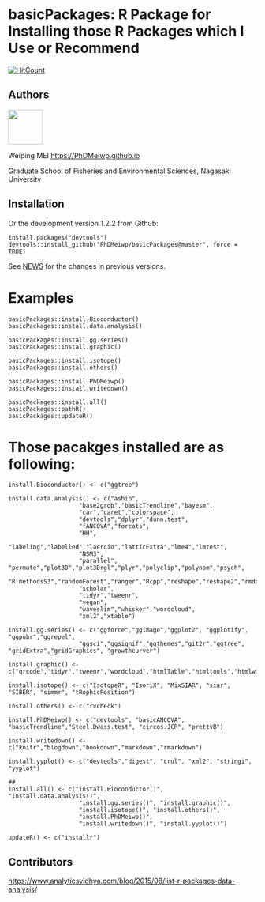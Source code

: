 # basicPackages: R Package for Installing those R Packages which I Use or Recommend

 [![HitCount](http://hits.dwyl.io/PhDMeiwp/basicPackages.svg)](http://hits.dwyl.io/PhDMeiwp/basicPackages)


## Authors

<img src="https://github.com/PhDMeiwp/PhDMeiwp.github.io/blob/hexo/Common_images/Mei_Logo.JPG" width="70"/>

Weiping MEI https://PhDMeiwp.github.io


Graduate School of Fisheries and Environmental Sciences, Nagasaki University


## Installation

Or the development version 1.2.2 from Github:
	
	install.packages("devtools")
	devtools::install_github("PhDMeiwp/basicPackages@master", force = TRUE)

See [NEWS](https://github.com/PhDMeiwp/basicPackages/blob/master/NEWS) for the changes in previous versions.

# Examples
	

	basicPackages::install.Bioconductor()
	basicPackages::install.data.analysis()
	
	basicPackages::install.gg.series()
	basicPackages::install.graphic()
	
	basicPackages::install.isotope()
	basicPackages::install.others()
	
	basicPackages::install.PhDMeiwp()
	basicPackages::install.writedown()
	
	basicPackages::install.all()
	basicPackages::pathR()
	basicPackages::updateR()
	
# Those pacakges installed are as following:

	

	install.Bioconductor() <- c("ggtree")

	install.data.analysis() <- c("asbio",
						"base2grob","basicTrendline","bayesm",
						"car","caret","colorspace",
						"devtools","dplyr","dunn.test",
						"fANCOVA","forcats",
						"HH",
						"labeling","labelled","laercio","latticExtra","lme4","lmtest",
						"NSM3",
						"parallel", "permute","plot3D","plot3Drgl","plyr","polyclip","polynom","psych",
						"R.methodsS3","randomForest","ranger","Rcpp","reshape","reshape2","rmda","robustbase","roxygen2",
						"scholar",
						"tidyr","tweenr",
						"vegan",
						"waveslim","whisker","wordcloud",
						"xml2","xtable")
						
	install.gg.series() <- c("ggforce","ggimage","ggplot2", "ggplotify", "ggpubr","ggrepel",
						"ggsci","ggsignif","ggthemes","git2r","ggtree", "gridExtra","gridGraphics", "growthcurver")

	install.graphic() <- c("qrcode","tidyr","tweenr","wordcloud","htmlTable","htmltools","htmlwidgets","httpcode")

	install.isotope() <- c("IsotopeR", "IsoriX", "MixSIAR", "siar", "SIBER", "simmr", "tRophicPosition")

	install.others() <- c("rvcheck") 
	
	install.PhDMeiwp() <- c("devtools", "basicANCOVA", "basicTrendline","Steel.Dwass.test", "circos.JCR", "prettyB")
	
	install.writedown() <- c("knitr","blogdown","bookdown","markdown","rmarkdown")

	install.yyplot() <- c("devtools","digest", "crul", "xml2", "stringi", "yyplot")

	##
	install.all() <- c("install.Bioconductor()", "install.data.analysis()", 
						"install.gg.series()", "install.graphic()", 
						"install.isotope()", "install.others()", 
						"install.PhDMeiwp()", 
						"install.writedown()", "install.yyplot()")
	
	updateR() <- c("installr")

	
	
## Contributors
https://www.analyticsvidhya.com/blog/2015/08/list-r-packages-data-analysis/